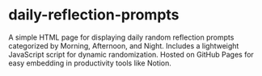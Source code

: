 # daily-reflection-prompts
A simple HTML page for displaying daily random reflection prompts categorized by Morning, Afternoon, and Night. Includes a lightweight JavaScript script for dynamic randomization. Hosted on GitHub Pages for easy embedding in productivity tools like Notion.
